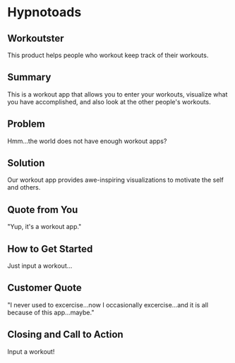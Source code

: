 # Hypnotoads #

## Workoutster ##
This product helps people who workout keep track of their workouts.

## Summary ##
This is a workout app that allows you to enter your workouts, visualize what you have accomplished, and also look at the other people's workouts.

## Problem ##
Hmm...the world does not have enough workout apps?

## Solution ##
Our workout app provides awe-inspiring visualizations to motivate the self and others.

## Quote from You ##
"Yup, it's a workout app."

## How to Get Started ##
Just input a workout...

## Customer Quote ##
"I never used to excercise...now I occasionally excercise...and it is all because of this app...maybe."

## Closing and Call to Action ##
Input a workout!
